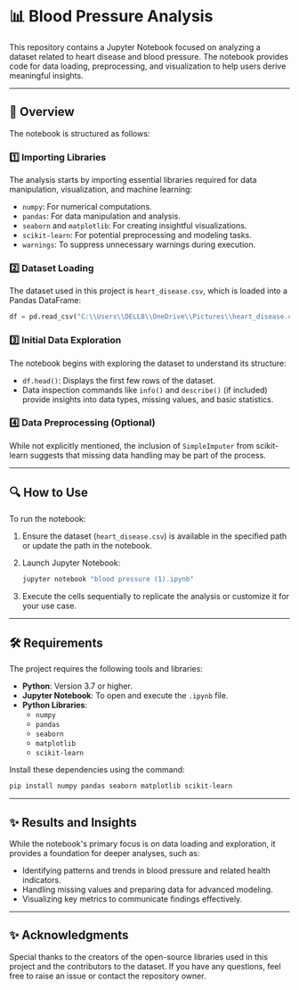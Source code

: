 # 📊 Blood Pressure Analysis

This repository contains a Jupyter Notebook focused on analyzing a dataset related to heart disease and blood pressure. The notebook provides code for data loading, preprocessing, and visualization to help users derive meaningful insights.

---

## 📖 Overview

The notebook is structured as follows:

### 1️⃣ Importing Libraries

The analysis starts by importing essential libraries required for data manipulation, visualization, and machine learning:

- `numpy`: For numerical computations.
- `pandas`: For data manipulation and analysis.
- `seaborn` and `matplotlib`: For creating insightful visualizations.
- `scikit-learn`: For potential preprocessing and modeling tasks.
- `warnings`: To suppress unnecessary warnings during execution.

### 2️⃣ Dataset Loading

The dataset used in this project is `heart_disease.csv`, which is loaded into a Pandas DataFrame:

```python
df = pd.read_csv("C:\\Users\\DELL8\\OneDrive\\Pictures\\heart_disease.csv")
```

### 3️⃣ Initial Data Exploration

The notebook begins with exploring the dataset to understand its structure:

- `df.head()`: Displays the first few rows of the dataset.
- Data inspection commands like `info()` and `describe()` (if included) provide insights into data types, missing values, and basic statistics.

### 4️⃣ Data Preprocessing (Optional)

While not explicitly mentioned, the inclusion of `SimpleImputer` from scikit-learn suggests that missing data handling may be part of the process.

---

## 🔍 How to Use

To run the notebook:

1. Ensure the dataset (`heart_disease.csv`) is available in the specified path or update the path in the notebook.
2. Launch Jupyter Notebook:

   ```bash
   jupyter notebook "blood pressure (1).ipynb"
   ```

3. Execute the cells sequentially to replicate the analysis or customize it for your use case.

---

## 🛠️ Requirements

The project requires the following tools and libraries:

- **Python**: Version 3.7 or higher.
- **Jupyter Notebook**: To open and execute the `.ipynb` file.
- **Python Libraries**:
  - `numpy`
  - `pandas`
  - `seaborn`
  - `matplotlib`
  - `scikit-learn`

Install these dependencies using the command:

```bash
pip install numpy pandas seaborn matplotlib scikit-learn
```

---

## ✨ Results and Insights

While the notebook's primary focus is on data loading and exploration, it provides a foundation for deeper analyses, such as:

- Identifying patterns and trends in blood pressure and related health indicators.
- Handling missing values and preparing data for advanced modeling.
- Visualizing key metrics to communicate findings effectively.

---

## ✨ Acknowledgments

Special thanks to the creators of the open-source libraries used in this project and the contributors to the dataset. If you have any questions, feel free to raise an issue or contact the repository owner.

